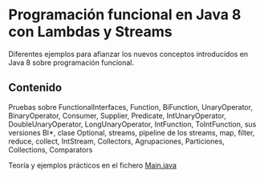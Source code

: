 # Programación funcional en Java 8 con Lambdas y Streams

Diferentes ejemplos para afianzar los nuevos conceptos introducidos en Java 8 sobre programación funcional.

## Contenido
Pruebas sobre FunctionalInterfaces, Function, BiFunction, UnaryOperator, BinaryOperator, Consumer, Supplier, Predicate, IntUnaryOperator, DoubleUnaryOperator, LongUnaryOperator, IntFunction, ToIntFunction, sus versiones BI*, clase Optional, streams, pipeline de los streams, map, filter, reduce, collect, IntStream, Collectors, Agrupaciones, Particiones, Collections, Comparators

Teoría y ejemplos prácticos en el fichero [Main.java](https://github.com/migueluvieu/Java8__Lambdas-Streams-ReferenceMethod/blob/master/src/main/java/es/migueluvieu/Main.java) 


